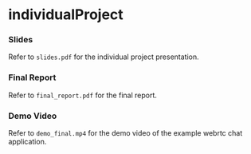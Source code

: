 # individualProject

### Slides
Refer to `slides.pdf` for the individual project presentation.

### Final Report
Refer to `final_report.pdf` for the final report.

### Demo Video
Refer to `demo_final.mp4` for the demo video of the example webrtc chat application. 

